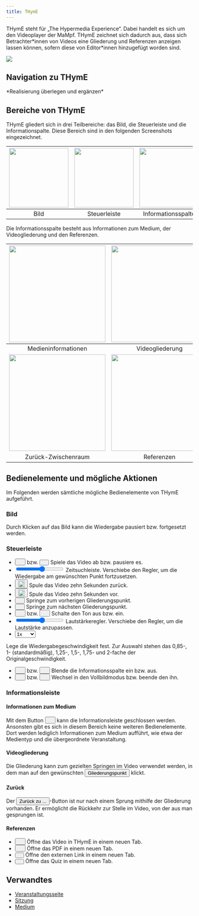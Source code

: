 ```yaml
---
title: THymE
---
```


THymE steht für „The Hypermedia Experience“. Dabei handelt es sich um den Videoplayer der MaMpf. THymE zeichnet sich dadurch aus, dass sich Betrachter\*innen von Videos eine Gliederung und Referenzen anzeigen lassen können, sofern diese von Editor\*innen hinzugefügt worden sind.

<img src="https://media.githubusercontent.com/media/MaMpf-HD/mampf/docs/docs/static/img/thyme2.png"/>

## Navigation zu THymE
\*Realisierung überlegen und ergänzen\*

## Bereiche von THymE
THymE gliedert sich in drei Teilbereiche: das Bild, die Steuerleiste und die Informationspalte. Diese Bereich sind in den folgenden Screenshots eingezeichnet.

|<img src="https://media.githubusercontent.com/media/MaMpf-HD/mampf/docs/docs/static/img/thyme2_bild.png" height="160"/> |<img src="https://media.githubusercontent.com/media/MaMpf-HD/mampf/docs/docs/static/img/thyme3_no_pip_steuerung.png" height="160"/> | <img src="https://media.githubusercontent.com/media/MaMpf-HD/mampf/docs/docs/static/img/thyme3_no_pip_infospalte.png" height="160"/>|
|:---: | :---: | :---:|
|Bild|Steuerleiste|Informationsspalte|

Die Informationsspalte besteht aus Informationen zum Medium, der Videogliederung und den Referenzen.

|<img src="https://media.githubusercontent.com/media/MaMpf-HD/mampf/docs/docs/static/img/thyme3_no_pip_medieninfo.png" height="260"/>| <img src="https://media.githubusercontent.com/media/MaMpf-HD/mampf/docs/docs/static/img/thyme3_no_pip_gliederung.png" height="260"/>|
|:---: |:---: |
| Medieninformationen|Videogliederung|
| <img src="https://media.githubusercontent.com/media/MaMpf-HD/mampf/docs/docs/static/img/thyme3_no_pip_zurueck.png" height="260"/> |<img src="https://media.githubusercontent.com/media/MaMpf-HD/mampf/docs/docs/static/img/thyme3_no_pip_referenzen.png" height="260"/> |
| Zurück-Zwischenraum |Referenzen|

## Bedienelemente und mögliche Aktionen
Im Folgenden werden sämtliche mögliche Bedienelemente von THymE aufgeführt.

### Bild
Durch Klicken auf das Bild kann die Wiedergabe pausiert bzw. fortgesetzt werden.

### Steuerleiste
* <button name="button"><img src="https://media.githubusercontent.com/media/MaMpf-HD/mampf/docs/docs/static/img/play-arrow.png" height="12"/></button> bzw. <button name="button"><img src="https://media.githubusercontent.com/media/MaMpf-HD/mampf/docs/docs/static/img/pause.png" height="9"/></button> Spiele das Video ab bzw. pausiere es.
* <input type="range" min="1" max="10" class="slider" id="myRange"/> Zeitsuchleiste. Verschiebe den Regler, um die Wiedergabe am gewünschten Punkt fortzusetzen.
* <button name="button"><img src="https://media.githubusercontent.com/media/MaMpf-HD/mampf/docs/docs/static/img/replay-10.png" height="18"/></button> Spule das Video zehn Sekunden zurück.
* <button name="button"><img src="https://media.githubusercontent.com/media/MaMpf-HD/mampf/docs/docs/static/img/forward-10.png" height="18"/></button> Spule das Video zehn Sekunden vor.
* <button name="button"><img src="https://media.githubusercontent.com/media/MaMpf-HD/mampf/docs/docs/static/img/skip-previous.png" height="10"/></button> Springe zum vorherigen Gliederungspunkt.
* <button name="button"><img src="https://media.githubusercontent.com/media/MaMpf-HD/mampf/docs/docs/static/img/skip-next.png" height="10"/></button> Springe zum nächsten Gliederungspunkt.
* <button name="button"><img src="https://media.githubusercontent.com/media/MaMpf-HD/mampf/docs/docs/static/img/volume-up.png" height="12"/></button> bzw. <button name="button"><img src="https://media.githubusercontent.com/media/MaMpf-HD/mampf/docs/docs/static/img/volume-off.png" height="12"/></button> Schalte den Ton aus bzw. ein.
* <input type="range" min="1" max="10" class="slider" id="myRange" height="5" width="5"/> Lautstärkeregler. Verschiebe den Regler, um die Lautstärke anzupassen.
* <label for="cars"></label><select name="cars" id="cars">
  <option value="volvo">0.85x</option>
  <option value="saab" selected>1x</option>
  <option value="mercedes">1.25x</option>
  <option value="audi">1.5x</option>
  <option value="volvo1">1.75x</option>
  <option value="saab2">2x</option>
</select> Lege die Wiedergabegeschwindigkeit fest. Zur Auswahl stehen das 0,85-, 1- (standardmäßig), 1,25-, 1,5-, 1,75- und 2-fache der Originalgeschwindigkeit.
* <button name="button"><img src="https://media.githubusercontent.com/media/MaMpf-HD/mampf/docs/docs/static/img/add-to-queue.png" height="12"/></button> bzw. <button name="button"><img src="https://media.githubusercontent.com/media/MaMpf-HD/mampf/docs/docs/static/img/remove-from-queue.png" height="12"/></button> Blende die Informationsspalte ein bzw. aus.
* <button name="button"><img src="https://media.githubusercontent.com/media/MaMpf-HD/mampf/docs/docs/static/img/fullscreen.png" height="12"/></button> bzw. <button name="button"><img src="https://media.githubusercontent.com/media/MaMpf-HD/mampf/docs/docs/static/img/fullscreen-exit.png" height="12"/></button> Wechsel in den Vollbildmodus bzw. beende den ihn.

### Informationsleiste

#### Informationen zum Medium
Mit dem Button <button name="button"><img src="https://media.githubusercontent.com/media/MaMpf-HD/mampf/docs/docs/static/img/xmark-solid.png" height="12"/></button> kann die Informationsleiste geschlossen werden. Ansonsten gibt es sich in diesem Bereich keine weiteren Bedienelemente. Dort werden lediglich Informationen zum Medium aufführt, wie etwa der Medientyp und die übergeordnete Veranstaltung.

#### Videogliederung
Die Gliederung kann zum gezielten Springen im Video verwendet werden, in dem man auf den gewünschten <button name="button">Gliederungspunkt</button> klickt.

#### Zurück
Der <button name="button">Zurück zu ...</button>-Button ist nur nach einem Sprung mithilfe der Gliederung vorhanden. Er ermöglicht die Rückkehr zur Stelle im Video, von der aus man gesprungen ist.

#### Referenzen
* <button name="button"><img src="https://media.githubusercontent.com/media/MaMpf-HD/mampf/docs/docs/static/img/video-library.png" height="12"/></button> Öffne das Video in THymE in einem neuen Tab.
* <button name="button"><img src="https://media.githubusercontent.com/media/MaMpf-HD/mampf/docs/docs/static/img/library-books.png" height="12"/></button> Öffne das PDF in einem neuen Tab.
* <button name="button"><img src="https://media.githubusercontent.com/media/MaMpf-HD/mampf/docs/docs/static/img/link.png" height="8"/></button> Öffne den externen Link in einem neuen Tab.
* <button name="button"><img src="https://media.githubusercontent.com/media/MaMpf-HD/mampf/docs/docs/static/img/videogame-asset.png" height="8"/></button> Öffne das Quiz in einem neuen Tab.

## Verwandtes

* [Veranstaltungsseite](event-series.md)
* [Sitzung](session.md)
* [Medium](medium.md)
